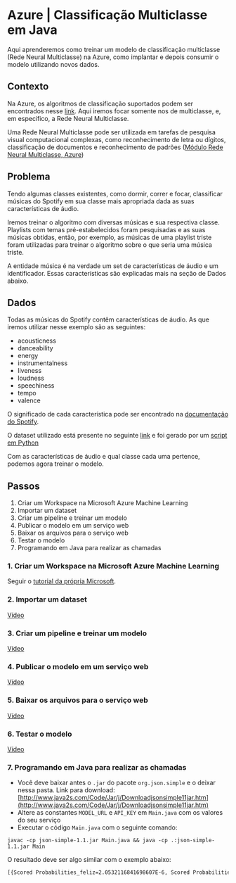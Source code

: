 # Azure | Classificação Multiclasse em Java

Aqui aprenderemos como treinar um modelo de classificação multiclasse (Rede Neural Multiclasse) na Azure, como implantar e depois consumir o modelo utilizando novos dados.

## Contexto

Na Azure, os algoritmos de classificação suportados podem ser encontrados nesse [link](https://docs.microsoft.com/pt-br/azure/machine-learning/how-to-select-algorithms#comparison-of-machine-learning-algorithms). Aqui iremos focar somente nos de multiclasse, e, em específico, a Rede Neural Multiclasse.

Uma Rede Neural Multiclasse pode ser utilizada em tarefas de pesquisa visual computacional complexas, como reconhecimento de letra ou dígitos, classificação de documentos e reconhecimento de padrões ([Módulo Rede Neural Multiclasse, Azure](https://docs.microsoft.com/pt-br/azure/machine-learning/algorithm-module-reference/multiclass-neural-network?WT.mc_id=docs-article-lazzeri#about-neural-networks))

## Problema

Tendo algumas classes existentes, como dormir, correr e focar, classificar músicas do Spotify em sua classe mais apropriada dada as suas características de áudio.

Iremos treinar o algoritmo com diversas músicas e sua respectiva classe. Playlists com temas pré-estabelecidos foram pesquisadas e as suas músicas obtidas, então, por exemplo, as músicas de uma playlist triste foram utilizadas para treinar o algoritmo sobre o que seria uma música triste.

A entidade música é na verdade um set de características de áudio e um identificador. Essas características são explicadas mais na seção de Dados abaixo.

## Dados

Todas as músicas do Spotify contêm características de áudio. As que iremos utilizar nesse exemplo são as seguintes:

- acousticness
- danceability
- energy
- instrumentalness
- liveness
- loudness
- speechiness
- tempo
- valence

O significado de cada característica pode ser encontrado na [documentação do Spotify](https://developer.spotify.com/documentation/web-api/reference/#object-audiofeaturesobject).

O dataset utilizado está presente no seguinte [link](https://gist.github.com/danielSbastos/9a57551c883ded195e9e1be6c967ccda) e foi gerado por um [script em Python](https://github.com/danielSbastos/vibe-fi/blob/master/scripts/requests-spotify.py)

Com as características de áudio e qual classe cada uma pertence, podemos agora treinar o modelo.

## Passos

 1. Criar um Workspace na Microsoft Azure Machine Learning
 2. Importar um dataset
 3. Criar um pipeline e treinar um modelo 
 4. Publicar o modelo em um serviço web
 5. Baixar os arquivos para o serviço web
 6. Testar o modelo
 7. Programando em Java para realizar as chamadas

### 1. Criar um Workspace na Microsoft Azure Machine Learning

Seguir o [tutorial da própria Microsoft](https://docs.microsoft.com/pt-br/azure/machine-learning/how-to-manage-workspace?tabs=azure-portal).

### 2. Importar um dataset

[Vídeo](https://www.youtube.com/watch?v=8RP4Gp5VZAM&list=PLPt6M2I9hYXG3wtjEO01Mw7ksqQzUrSfB&index=1)
 
### 3. Criar um pipeline e treinar um modelo 

[Vídeo](https://www.youtube.com/watch?v=8RP4Gp5VZAM&list=PLPt6M2I9hYXG3wtjEO01Mw7ksqQzUrSfB&index=2)

### 4. Publicar o modelo em um serviço web

[Vídeo](https://www.youtube.com/watch?v=8RP4Gp5VZAM&list=PLPt6M2I9hYXG3wtjEO01Mw7ksqQzUrSfB&index=3)

### 5. Baixar os arquivos para o serviço web

[Vídeo](https://www.youtube.com/watch?v=8RP4Gp5VZAM&list=PLPt6M2I9hYXG3wtjEO01Mw7ksqQzUrSfB&index=4)

### 6. Testar o modelo

[Vídeo](https://www.youtube.com/watch?v=8RP4Gp5VZAM&list=PLPt6M2I9hYXG3wtjEO01Mw7ksqQzUrSfB&index=5)

### 7. Programando em Java para realizar as chamadas

- Você deve baixar antes o `.jar` do pacote `org.json.simple` e o deixar nessa pasta. Link para download: [http://www.java2s.com/Code/Jar/j/Downloadjsonsimple11jar.htm](http://www.java2s.com/Code/Jar/j/Downloadjsonsimple11jar.htm)
- Altere as constantes `MODEL_URL` e `API_KEY` em `Main.java` com os valores do seu serviço
- Executar o código `Main.java` com o seguinte comando:

`javac -cp json-simple-1.1.jar Main.java && java -cp .:json-simple-1.1.jar Main`

O resultado deve ser algo similar com o exemplo abaixo:

```bash
[{Scored Probabilities_feliz=2.0532116841698607E-6, Scored Probabilities_dormir=9.48652830187802E-28, Scored Probabilities_foco=2.0256458418315827E-14, Scored Probabilities_correr=0.9982468202418197, liveness=1.0, Scored Probabilities_gaming=0.001751024180401978, tempo=150.0, Scored Probabilities_energetico=1.9553258735535537E-11, valence=3.9394, instrumentalness=1.0, danceability=8.393, Scored Probabilities_triste=6.480293395209065E-16, speechiness=1.0, Scored Probabilities_calmo=1.0234652002373781E-7, Scored Labels=correr, acousticness=0.992, class=, energy=1.0}]
```
